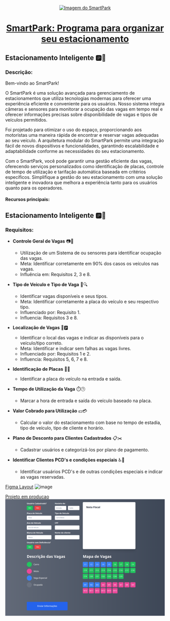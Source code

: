 <p align="center">
  <a href="#1-catálogo-de-pets-personalizado">
    <img src="https://github.com/FelipeRinaldi1/projeto-raul/assets/76639977/291dcecb-b75f-4354-a37a-f0ad38392e62" alt="Imagem do SmartPark" width="200">
    <h1 align="center">SmartPark: Programa para organizar seu estacionamento</h1>
  </a>
</p>

## Estacionamento Inteligente 🅿️🚗

### Descrição:

Bem-vindo ao SmartPark!

O SmartPark é uma solução avançada para gerenciamento de estacionamentos que utiliza tecnologias modernas para oferecer uma experiência eficiente e conveniente para os usuários. Nosso sistema integra câmeras e sensores para monitorar a ocupação das vagas em tempo real e oferecer informações precisas sobre disponibilidade de vagas e tipos de veículos permitidos.

Foi projetado para otimizar o uso do espaço, proporcionando aos motoristas uma maneira rápida de encontrar e reservar vagas adequadas ao seu veículo. A arquitetura modular do SmartPark permite uma integração fácil de novos dispositivos e funcionalidades, garantindo escalabilidade e adaptabilidade conforme as necessidades do seu estacionamento.

Com o SmartPark, você pode garantir uma gestão eficiente das vagas, oferecendo serviços personalizados como identificação de placas, controle de tempo de utilização e tarifação automática baseada em critérios específicos. Simplifique a gestão do seu estacionamento com uma solução inteligente e inovadora que melhora a experiência tanto para os usuários quanto para os operadores.



#### Recursos principais:

## Estacionamento Inteligente 🅿️🚗

### Requisitos:

- **Controle Geral de Vagas** 📷🚦
  - Utilização de um Sistema de  ou sensores para identificar ocupação das vagas.
  - Meta: Identificar corretamente em 90% dos casos os veículos nas vagas.
  - Influência em: Requisitos 2, 3 e 8.

- **Tipo de Veículo e Tipo de Vaga** 🚙🔍
  - Identificar vagas disponíveis e seus tipos.
  - Meta: Identificar corretamente a placa do veículo e seu respectivo tipo.
  - Influenciado por: Requisito 1.
  - Influencia: Requisitos 3 e 8.

- **Localização de Vagas** 📍🅿️
  - Identificar o local das vagas e indicar as disponíveis para o veículo/tipo correto.
  - Meta: Identificar e indicar sem falhas as vagas livres.
  - Influenciado por: Requisitos 1 e 2.
  - Influencia: Requisitos 5, 6, 7 e 8.

- **Identificação de Placas** 🚗🔢
  - Identificar a placa do veículo na entrada e saída.

- **Tempo de Utilização da Vaga** ⏱️🕒
  - Marcar a hora de entrada e saída do veículo baseado na placa.

- **Valor Cobrado para Utilização** 💵💳
  - Calcular o valor do estacionamento com base no tempo de estadia, tipo de veículo, tipo de cliente e horário.

- **Plano de Desconto para Clientes Cadastrados** 📋✂️
  - Cadastrar usuários e categorizá-los por plano de pagamento.

- **Identificar Clientes PCD's e condições especiais** ♿👤
  - Identificar usuários PCD's e de outras condições especiais e indicar as vagas reservadas.

[Figma Layout](https://www.figma.com/design/djTVRdp1kwg20cLpZmo0be/Plataforma-de-Cursos?node-id=0-1)
![image](https://github.com/FelipeRinaldi1/projeto-raul/assets/76639977/3b593996-6a6f-4242-8beb-49bd66246582)


[Projeto em producao](https://atividade-simples-facul.vercel.app/)
![image](image.png)